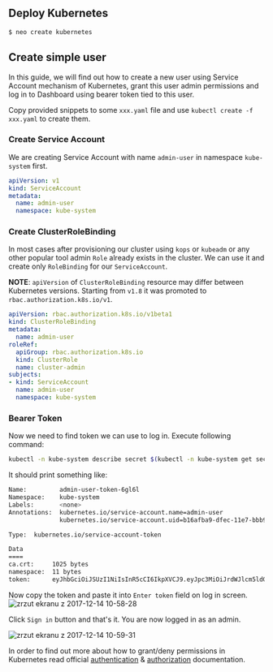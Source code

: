 ## Deploy Kubernetes
```bash
$ neo create kubernetes
```

## Create simple user
In this guide, we will find out how to create a new user using Service Account mechanism of Kubernetes, grant this user admin permissions and log in to Dashboard using bearer token tied to this user.

Copy provided snippets to some `xxx.yaml` file and use `kubectl create -f xxx.yaml` to create them.

### Create Service Account

We are creating Service Account with name `admin-user` in namespace `kube-system` first.

```yaml
apiVersion: v1
kind: ServiceAccount
metadata:
  name: admin-user
  namespace: kube-system
```

### Create ClusterRoleBinding

In most cases after provisioning our cluster using `kops` or `kubeadm` or any other popular tool admin `Role` already exists in the cluster. We can use it and create only `RoleBinding` for our `ServiceAccount`.

**NOTE**: `apiVersion` of `ClusterRoleBinding` resource may differ between Kubernetes versions. Starting from `v1.8` it was promoted to `rbac.authorization.k8s.io/v1`.

```yaml
apiVersion: rbac.authorization.k8s.io/v1beta1
kind: ClusterRoleBinding
metadata:
  name: admin-user
roleRef:
  apiGroup: rbac.authorization.k8s.io
  kind: ClusterRole
  name: cluster-admin
subjects:
- kind: ServiceAccount
  name: admin-user
  namespace: kube-system
```

### Bearer Token

Now we need to find token we can use to log in. Execute following command:
```bash
kubectl -n kube-system describe secret $(kubectl -n kube-system get secret | grep admin-user | awk '{print $1}')
```

It should print something like:
```bash
Name:         admin-user-token-6gl6l
Namespace:    kube-system
Labels:       <none>
Annotations:  kubernetes.io/service-account.name=admin-user
              kubernetes.io/service-account.uid=b16afba9-dfec-11e7-bbb9-901b0e532516

Type:  kubernetes.io/service-account-token

Data
====
ca.crt:     1025 bytes
namespace:  11 bytes
token:      eyJhbGciOiJSUzI1NiIsInR5cCI6IkpXVCJ9.eyJpc3MiOiJrdWJlcm5ldGVzL3NlcnZpY2VhY2NvdW50Iiwia3ViZXJuZXRlcy5pby9zZXJ2aWNlYWNjb3VudC9uYW1lc3BhY2UiOiJrdWJlLXN5c3RlbSIsImt1YmVybmV0ZXMuaW8vc2VydmljZWFjY291bnQvc2VjcmV0Lm5hbWUiOiJhZG1pbi11c2VyLXRva2VuLTZnbDZsIiwia3ViZXJuZXRlcy5pby9zZXJ2aWNlYWNjb3VudC9zZXJ2aWNlLWFjY291bnQubmFtZSI6ImFkbWluLXVzZXIiLCJrdWJlcm5ldGVzLmlvL3NlcnZpY2VhY2NvdW50L3NlcnZpY2UtYWNjb3VudC51aWQiOiJiMTZhZmJhOS1kZmVjLTExZTctYmJiOS05MDFiMGU1MzI1MTYiLCJzdWIiOiJzeXN0ZW06c2VydmljZWFjY291bnQ6a3ViZS1zeXN0ZW06YWRtaW4tdXNlciJ9.M70CU3lbu3PP4OjhFms8PVL5pQKj-jj4RNSLA4YmQfTXpPUuxqXjiTf094_Rzr0fgN_IVX6gC4fiNUL5ynx9KU-lkPfk0HnX8scxfJNzypL039mpGt0bbe1IXKSIRaq_9VW59Xz-yBUhycYcKPO9RM2Qa1Ax29nqNVko4vLn1_1wPqJ6XSq3GYI8anTzV8Fku4jasUwjrws6Cn6_sPEGmL54sq5R4Z5afUtv-mItTmqZZdxnkRqcJLlg2Y8WbCPogErbsaCDJoABQ7ppaqHetwfM_0yMun6ABOQbIwwl8pspJhpplKwyo700OSpvTT9zlBsu-b35lzXGBRHzv5g_RA
```

Now copy the token and paste it into `Enter token` field on log in screen.
![zrzut ekranu z 2017-12-14 10-58-28](https://user-images.githubusercontent.com/2285385/33986408-c3a8af98-e0bd-11e7-9a59-608c30b8a5ea.png)

Click `Sign in` button and that's it. You are now logged in as an admin.

![zrzut ekranu z 2017-12-14 10-59-31](https://user-images.githubusercontent.com/2285385/33986449-e329f4a8-e0bd-11e7-92e2-86b7191af08c.png)

In order to find out more about how to grant/deny permissions in Kubernetes read official [authentication](https://kubernetes.io/docs/admin/authentication/) & [authorization](https://kubernetes.io/docs/admin/authorization/) documentation.
